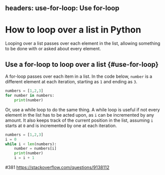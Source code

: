 headers:
    use-for-loop: Use for-loop
---
# How to loop over a list in Python
Looping over a list passes over each element in the list, allowing something to be done with or asked about every element.

## Use a for-loop to loop over a list {#use-for-loop}
A for-loop passes over each item in a list. In the code below, `number` is a different element at each iteration, starting as `1` and ending as `3`.
```python
numbers = [1,2,3]
for number in numbers:
    print(number)
```

Or, use a while loop to do the same thing. A while loop is useful if not every element in the list has to be acted upon, as `i` can be incremented by any amount. It also keeps track of the current position in the list, assuming `i` starts at `0` and is incremented by one at each iteration.
```python
numbers = [1,2,3]
i = 0
while i < len(numbers):
    number = numbers[i]
    print(number)
    i = i + 1
```
#381
https://stackoverflow.com/questions/9138112
